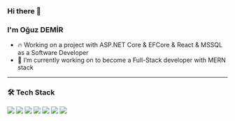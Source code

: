 

<!--
**mechanicworld/mechanicworld** is a ✨ _special_ ✨ repository because its `README.md` (this file) appears on your GitHub profile.

Here are some ideas to get you started:



- 👯 I’m looking to collaborate on ...
- 🤔 I’m looking for help with ...
- 💬 Ask me about ...
- 📫 How to reach me: ...
- 😄 Pronouns: ...
- ⚡ Fun fact: ...
-->

### Hi there 👋
### I'm Oğuz DEMİR


- :fire: Working on a project with  ASP.NET Core & EFCore & React & MSSQL as a Software Developer
- 🔭 I’m currently working on to become a Full-Stack developer with MERN stack



---

### 🛠  Tech Stack

<img src="https://img.shields.io/badge/-.Net%20-%234D3CA6"></img>
<img src="https://img.shields.io/badge/-Javascript-f0da50"></img>
<img src="https://img.shields.io/badge/-React-7ddfff"></img>
<img src="https://img.shields.io/badge/-Vue-40b682"></img>
<img src="https://img.shields.io/badge/-Node.js-green"></img>
<img src="https://img.shields.io/badge/-MongoDB-brightgreen"></img>
<img src="https://img.shields.io/badge/-Python-blue"></img>



